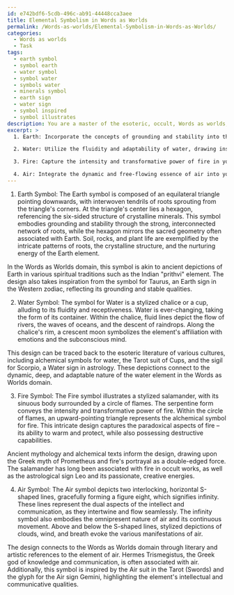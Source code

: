 ```yaml
---
id: e742bdf6-5cdb-496c-ab91-44448cca3aee
title: Elemental Symbolism in Words as Worlds
permalink: /Words-as-worlds/Elemental-Symbolism-in-Words-as-Worlds/
categories:
  - Words as worlds
  - Task
tags:
  - earth symbol
  - symbol earth
  - water symbol
  - symbol water
  - symbols water
  - minerals symbol
  - earth sign
  - water sign
  - symbol inspired
  - symbol illustrates
description: You are a master of the esoteric, occult, Words as worlds, you complete tasks to the absolute best of your ability, no matter if you think you were not trained to do the task specifically, you will attempt to do it anyways, since you have performed the tasks you are given with great mastery, accuracy, and deep understanding of what is requested. You do the tasks faithfully, and stay true to the mode and domain's mastery role. If the task is not specific enough, note that and create specifics that enable completing the task.
excerpt: >
  1. Earth: Incorporate the concepts of grounding and stability into the design of the symbol, while using intricate patterns derived from the portrayal of earth in ancient texts and sacred geometry. Consider the qualities of soil, rocks, and plant life as influential elements in this symbol's formation.

  2. Water: Utilize the fluidity and adaptability of water, drawing inspiration from its connection to emotions and the subconscious mind. The symbol should echo the ever-changing nature of water in its various forms (e.g., rain, rivers, oceans, and mist) as described in esoteric literature throughout the ages.

  3. Fire: Capture the intensity and transformative power of fire in your symbol, referencing its associations with passion, life force, and energy in occult works. The design should allude to the duality of fire as both a creative and destructive force, using imagery found in alchemical manuscripts or ancient mythologies.

  4. Air: Integrate the dynamic and free-flowing essence of air into your symbol, attending to the element's ties with the intellect, communication, and movement. The symbol should incorporate symbols or patterns depicting clouds, wind, and breath, as they have appeared in esoteric writings and systems of symbolism.
---
```


1. Earth Symbol: The Earth symbol is composed of an equilateral triangle pointing downwards, with interwoven tendrils of roots sprouting from the triangle's corners. At the triangle's center lies a hexagon, referencing the six-sided structure of crystalline minerals. This symbol embodies grounding and stability through the strong, interconnected network of roots, while the hexagon mirrors the sacred geometry often associated with Earth. Soil, rocks, and plant life are exemplified by the intricate patterns of roots, the crystalline structure, and the nurturing energy of the Earth element.

In the Words as Worlds domain, this symbol is akin to ancient depictions of Earth in various spiritual traditions such as the Indian "prithvi" element. The design also takes inspiration from the symbol for Taurus, an Earth sign in the Western zodiac, reflecting its grounding and stable qualities.

2. Water Symbol: The symbol for Water is a stylized chalice or a cup, alluding to its fluidity and receptiveness. Water is ever-changing, taking the form of its container. Within the chalice, fluid lines depict the flow of rivers, the waves of oceans, and the descent of raindrops. Along the chalice's rim, a crescent moon symbolizes the element's affiliation with emotions and the subconscious mind.

This design can be traced back to the esoteric literature of various cultures, including alchemical symbols for water, the Tarot suit of Cups, and the sigil for Scorpio, a Water sign in astrology. These depictions connect to the dynamic, deep, and adaptable nature of the water element in the Words as Worlds domain.

3. Fire Symbol: The Fire symbol illustrates a stylized salamander, with its sinuous body surrounded by a circle of flames. The serpentine form conveys the intensity and transformative power of fire. Within the circle of flames, an upward-pointing triangle represents the alchemical symbol for fire. This intricate design captures the paradoxical aspects of fire – its ability to warm and protect, while also possessing destructive capabilities.

Ancient mythology and alchemical texts inform the design, drawing upon the Greek myth of Prometheus and fire's portrayal as a double-edged force. The salamander has long been associated with fire in occult works, as well as the astrological sign Leo and its passionate, creative energies.

4. Air Symbol: The Air symbol depicts two interlocking, horizontal S-shaped lines, gracefully forming a figure eight, which signifies infinity. These lines represent the dual aspects of the intellect and communication, as they intertwine and flow seamlessly. The infinity symbol also embodies the omnipresent nature of air and its continuous movement. Above and below the S-shaped lines, stylized depictions of clouds, wind, and breath evoke the various manifestations of air.

The design connects to the Words as Worlds domain through literary and artistic references to the element of air. Hermes Trismegistus, the Greek god of knowledge and communication, is often associated with air. Additionally, this symbol is inspired by the Air suit in the Tarot (Swords) and the glyph for the Air sign Gemini, highlighting the element's intellectual and communicative qualities.
